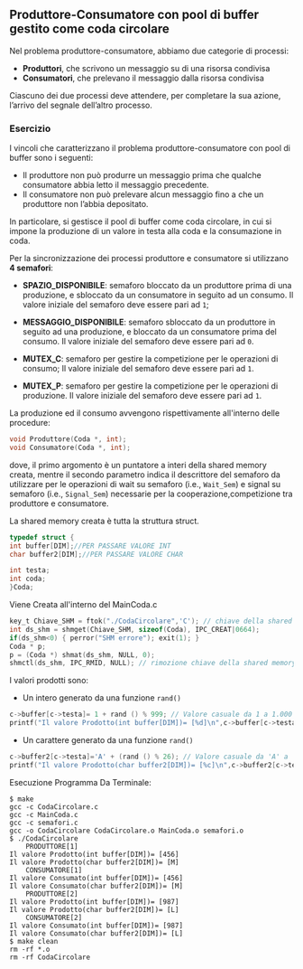 ## Produttore-Consumatore con pool di buffer gestito come coda circolare


Nel problema produttore-consumatore, abbiamo due categorie di processi:

- **Produttori**, che scrivono un messaggio su di una risorsa condivisa
- **Consumatori**, che prelevano il messaggio dalla risorsa condivisa

Ciascuno dei due processi deve attendere, per completare la sua azione, l’arrivo del segnale dell’altro processo.

### Esercizio

I vincoli che caratterizzano il problema produttore-consumatore con pool di buffer sono i seguenti:

- Il produttore non può produrre un messaggio prima che qualche consumatore abbia letto il messaggio precedente.
- Il consumatore non può prelevare alcun messaggio fino a che un produttore non l’abbia depositato.

In particolare, si gestisce il pool di buffer come coda circolare, 
in cui si impone la produzione di un valore in testa alla coda e la consumazione in coda.

Per la sincronizzazione dei processi produttore e consumatore si utilizzano **4 semafori**: 


- **SPAZIO_DISPONIBILE**: semaforo bloccato da un produttore prima di una produzione, 
e sbloccato da un consumatore in seguito ad un consumo. Il valore iniziale del semaforo deve essere pari ad ``1``;

- **MESSAGGIO_DISPONIBILE**: semaforo sbloccato da un produttore in seguito ad una produzione, 
e bloccato da un consumatore prima del consumo. Il valore iniziale del semaforo deve essere pari ad ``0``.

- **MUTEX_C**: semaforo per gestire la competizione per le operazioni di consumo;
Il valore iniziale del semaforo deve essere pari ad ``1``.

- **MUTEX_P**: semaforo per gestire la competizione per le operazioni di produzione.
Il valore iniziale del semaforo deve essere pari ad ``1``.

La produzione ed il consumo avvengono rispettivamente all'interno delle procedure:

```c
void Produttore(Coda *, int);
void Consumatore(Coda *, int);
```
dove, il primo argomento è un puntatore a interi della shared memory creata, 
mentre il secondo parametro indica il descrittore del semaforo da utilizzare per le operazioni 
di wait su semaforo (i.e., ``Wait_Sem``) e 
signal su semaforo (i.e., ``Signal_Sem``) necessarie per la cooperazione,competizione tra produttore e consumatore.

La shared memory creata è tutta la struttura struct.

```c
typedef struct {
int buffer[DIM];//PER PASSARE VALORE INT
char buffer2[DIM];//PER PASSARE VALORE CHAR

int testa;
int coda;
}Coda;	
```
Viene Creata all'interno del MainCoda.c

```c
key_t Chiave_SHM = ftok("./CodaCircolare",'C'); // chiave della shared memory
int ds_shm = shmget(Chiave_SHM, sizeof(Coda), IPC_CREAT|0664);
if(ds_shm<0) { perror("SHM errore"); exit(1); }
Coda * p;
p = (Coda *) shmat(ds_shm, NULL, 0); 
shmctl(ds_shm, IPC_RMID, NULL); // rimozione chiave della shared memory		
```

I valori prodotti sono:
- Un intero generato da una funzione ``rand()`` 
```c
c->buffer[c->testa]= 1 + rand () % 999; // Valore casuale da 1 a 1.000
printf("Il valore Prodotto(int buffer[DIM])= [%d]\n",c->buffer[c->testa]); //ELEMENTO SINGOLO int
```
- Un carattere generato da una funzione ``rand()`` 
```c
c->buffer2[c->testa]='A' + (rand () % 26); // Valore casuale da 'A' a 'Z'
printf("Il valore Prodotto(char buffer2[DIM])= [%c]\n",c->buffer2[c->testa]); //ELEMENTO SINGOLO char
```

Esecuzione Programma Da Terminale:
```console
$ make
gcc -c CodaCircolare.c
gcc -c MainCoda.c
gcc -c semafori.c
gcc -o CodaCircolare CodaCircolare.o MainCoda.o semafori.o
$ ./CodaCircolare
	PRODUTTORE[1]
Il valore Prodotto(int buffer[DIM])= [456]
Il valore Prodotto(char buffer2[DIM])= [M]
	CONSUMATORE[1]
Il valore Consumato(int buffer[DIM])= [456]
Il valore Consumato(char buffer2[DIM])= [M]
	PRODUTTORE[2]
Il valore Prodotto(int buffer[DIM])= [987]
Il valore Prodotto(char buffer2[DIM])= [L]
	CONSUMATORE[2]
Il valore Consumato(int buffer[DIM])= [987]
Il valore Consumato(char buffer2[DIM])= [L]
$ make clean
rm -rf *.o
rm -rf CodaCircolare
```
